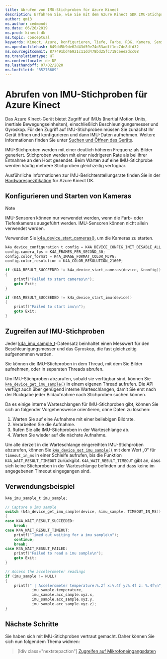 ```yaml
---
title: Abrufen von IMU-Stichproben für Azure Kinect
description: Erfahren Sie, wie Sie mit dem Azure Kinect SDK IMU-Stichproben für Azure Kinect abrufen können.
author: qm13
ms.author: cedmonds
ms.date: 06/26/2019
ms.prod: kinect-dk
ms.topic: conceptual
keywords: Kinect, Azure, konfigurieren, Tiefe, Farbe, RBG, Kamera, Sensor, SDK, IMU, Bewegungssensor, Bewegung, Gyroskop, Gyrometer, Beschleunigungsmesser, BpS
ms.openlocfilehash: 649dd5b9de62d43d59e74d53adff1ec7de8dfd32
ms.sourcegitcommit: 877491bd46921c11dd478bd25fc718ceee2dcc08
ms.translationtype: HT
ms.contentlocale: de-DE
ms.lasthandoff: 07/02/2020
ms.locfileid: "85276689"
---
```

# <a name="retrieve-azure-kinect-imu-samples"></a>Abrufen von IMU-Stichproben für Azure Kinect

Das Azure Kinect-Gerät bietet Zugriff auf IMUs (Inertial Motion Units, inertiale Bewegungseinheiten), einschließlich Beschleunigungsmesser und Gyroskop. Für den Zugriff auf IMU-Stichproben müssen Sie zunächst Ihr Gerät öffnen und konfigurieren und dann IMU-Daten aufnehmen. Weitere Informationen finden Sie unter [Suchen und Öffnen des Geräts](find-then-open-device.md).

IMU-Stichproben werden mit einer deutlich höheren Frequenz als Bilder generiert. Stichproben werden mit einer niedrigeren Rate als bei ihrer Entnahme an den Host gesendet. Beim Warten auf eine IMU-Stichprobe werden häufig mehrere Stichproben gleichzeitig verfügbar.

Ausführliche Informationen zur IMU-Berichterstellungsrate finden Sie in der [Hardwarespezifikation](hardware-specification.md) für Azure Kinect DK.

## <a name="configure-and-start-cameras"></a>Konfigurieren und Starten von Kameras

> [!NOTE]
> IMU-Sensoren können nur verwendet werden, wenn die Farb- oder Tiefenkameras ausgeführt werden. IMU-Sensoren können nicht allein verwendet werden.

Verwenden Sie [k4a_device_start_cameras()](https://microsoft.github.io/Azure-Kinect-Sensor-SDK/master/group___functions_gaad7a85e1e5471810262442fc4a8e217a.html#gaad7a85e1e5471810262442fc4a8e217a), um die Kameras zu starten.

```C
k4a_device_configuration_t config = K4A_DEVICE_CONFIG_INIT_DISABLE_ALL;
config.camera_fps = K4A_FRAMES_PER_SECOND_30;
config.color_format = K4A_IMAGE_FORMAT_COLOR_MJPG;
config.color_resolution = K4A_COLOR_RESOLUTION_2160P;

if (K4A_RESULT_SUCCEEDED != k4a_device_start_cameras(device, &config))
{
    printf("Failed to start cameras\n");
    goto Exit;
}

if (K4A_RESULT_SUCCEEDED != k4a_device_start_imu(device))
{
    printf("Failed to start imu\n");
    goto Exit;
}
```

## <a name="access-imu-samples"></a>Zugreifen auf IMU-Stichproben

 Jeder [k4a_imu_sample_t](https://microsoft.github.io/Azure-Kinect-Sensor-SDK/master/structk4a__imu__sample__t.html#details)-Datensatz beinhaltet einen Messwert für den Beschleunigungsmesser und das Gyroskop, die fast gleichzeitig aufgenommen werden.

Sie können die IMU-Stichproben in dem Thread, mit dem Sie Bilder aufnehmen, oder in separaten Threads abrufen.

Um IMU-Stichproben abzurufen, sobald sie verfügbar sind, können Sie [`k4a_device_get_imu_sample()`](https://microsoft.github.io/Azure-Kinect-Sensor-SDK/master/group___functions_ga8e5913b3bb94a453c7143bbd6e399a0e.html#ga8e5913b3bb94a453c7143bbd6e399a0e) in einem eigenen Thread aufrufen. Die API verfügt auch über genügend interne Warteschlangen, damit Sie erst nach der Rückgabe jeder Bildaufnahme nach Stichproben suchen können.

Da es einige interne Warteschlangen für IMU-Stichproben gibt, können Sie sich an folgender Vorgehensweise orientieren, ohne Daten zu löschen:

1. Warten Sie auf eine Aufnahme mit einer beliebigen Bildrate.
2. Verarbeiten Sie die Aufnahme.
3. Rufen Sie alle IMU-Stichproben in der Warteschlange ab.
4. Warten Sie wieder auf die nächste Aufnahme.

Um alle derzeit in die Warteschlange eingereihten IMU-Stichproben abzurufen, können Sie [`k4a_device_get_imu_sample()`](https://microsoft.github.io/Azure-Kinect-Sensor-SDK/master/group___functions_ga8e5913b3bb94a453c7143bbd6e399a0e.html#ga8e5913b3bb94a453c7143bbd6e399a0e) mit dem Wert „0“ für `timeout_in_ms` in einer Schleife aufrufen, bis die Funktion `K4A_WAIT_RESULT_TIMEOUT` zurückgibt. `K4A_WAIT_RESULT_TIMEOUT` gibt an, dass sich keine Stichproben in der Warteschlange befinden und dass keine im angegebenen Timeout eingegangen sind.

## <a name="usage-example"></a>Verwendungsbeispiel

```C
k4a_imu_sample_t imu_sample;

// Capture a imu sample
switch (k4a_device_get_imu_sample(device, &imu_sample, TIMEOUT_IN_MS))
{
case K4A_WAIT_RESULT_SUCCEEDED:
    break;
case K4A_WAIT_RESULT_TIMEOUT:
    printf("Timed out waiting for a imu sample\n");
    continue;
    break;
case K4A_WAIT_RESULT_FAILED:
    printf("Failed to read a imu sample\n");
    goto Exit;
}

// Access the accelerometer readings
if (imu_sample != NULL)
{
    printf(" | Accelerometer temperature:%.2f x:%.4f y:%.4f z: %.4f\n",
            imu_sample.temperature,
            imu_sample.acc_sample.xyz.x,
            imu_sample.acc_sample.xyz.y,
            imu_sample.acc_sample.xyz.z);
}

```

## <a name="next-steps"></a>Nächste Schritte

Sie haben sich mit IMU-Stichproben vertraut gemacht. Daher können Sie sich nun folgendem Thema widmen:
>[!div class="nextstepaction"]
>[Zugreifen auf Mikrofoneingangsdaten](access-mics.md)
